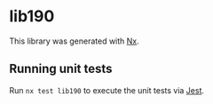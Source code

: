 # lib190

This library was generated with [Nx](https://nx.dev).


## Running unit tests

Run `nx test lib190` to execute the unit tests via [Jest](https://jestjs.io).


